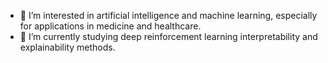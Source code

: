 - 👀 I’m interested in artificial intelligence and machine learning, especially for applications in medicine and healthcare.
- 🌱 I’m currently studying deep reinforcement learning interpretability and explainability methods.

<!---
ASorayaie/ASorayaie is a ✨ special ✨ repository because its `README.md` (this file) appears on your GitHub profile.
You can click the Preview link to take a look at your changes.
--->
